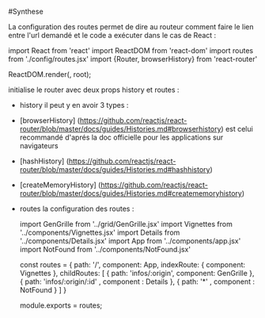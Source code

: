 #Synthese

La configuration des routes permet de dire au routeur comment faire le lien entre l'url demandé et le code a exécuter
dans le cas de React :

import React from 'react'
import ReactDOM from 'react-dom'
import routes from './config/routes.jsx'
import {Router, browserHistory} from 'react-router'

ReactDOM.render(<Router history={browserHistory} routes={routes} />,
root);

initialise le router avec deux props history et routes :
 * history il peut y en avoir 3 types :
  * [browserHistory] (https://github.com/reactjs/react-router/blob/master/docs/guides/Histories.md#browserhistory) est celui recommandé d'aprés la doc officielle pour les applications sur navigateurs
  * [hashHistory] (https://github.com/reactjs/react-router/blob/master/docs/guides/Histories.md#hashhistory)
  * [createMemoryHistory] (https://github.com/reactjs/react-router/blob/master/docs/guides/Histories.md#creatememoryhistory)

* routes la configuration des routes :
  
    
     import GenGrille from '../grid/GenGrille.jsx'
     import Vignettes from '../components/Vignettes.jsx'
     import Details from '../components/Details.jsx'
     import App from '../components/app.jsx'
     import NotFound from '../components/NotFound.jsx'
 
     const routes = {
       path: '/',
       component: App,
       indexRoute: { component: Vignettes },
       childRoutes: [
         { path: 'infos/:origin', component: GenGrille },
         { path: 'infos/:origin/:id' , component : Details },
         { path: '\*' , component : NotFound }
       ]
     }
 
     module.exports = routes;

